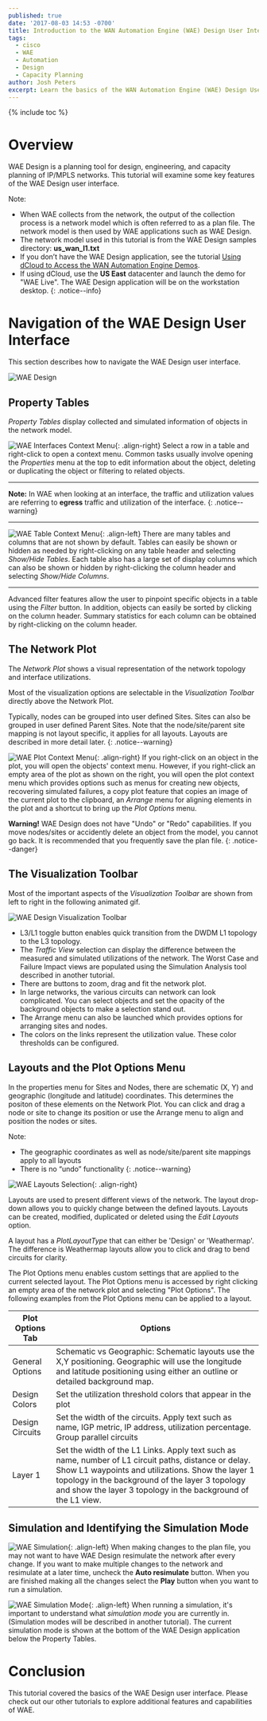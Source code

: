 ```yaml
---
published: true
date: '2017-08-03 14:53 -0700'
title: Introduction to the WAN Automation Engine (WAE) Design User Interface
tags:
  - cisco
  - WAE
  - Automation
  - Design
  - Capacity Planning
author: Josh Peters
excerpt: Learn the basics of the WAN Automation Engine (WAE) Design User Interface
---
```

{% include toc %}

# Overview

WAE Design is a planning tool for design, engineering, and capacity planning of IP/MPLS networks. This tutorial will examine some key features of the WAE Design user interface.

>
Note: 
>
* When WAE collects from the network, the output of the collection process is a network model which is often referred to as a plan file. The network model is then used by WAE applications such as WAE Design. 
* The network model used in this tutorial is from the WAE Design samples directory: **us_wan_l1.txt**
* If you don’t have the WAE Design application, see the tutorial [Using dCloud to Access the WAN Automation Engine Demos](https://xrdocs.github.io/automation/tutorials/2017-08-03-using-dcloud-to-access-the-wan-automation-engine-demos). 
* If using dCloud, use the **US East** datacenter and launch the demo for "WAE Live". The WAE Design application will be on the workstation desktop.
{: .notice--info}

# Navigation of the WAE Design User Interface

This section describes how to navigate the WAE Design user interface.

![WAE Design](https://xrdocs.github.io/xrdocs-images/assets/tutorial-images/waeUI-WAE-Design-UI-Overview.png)

## Property Tables 
*Property Tables* display collected and simulated information of objects in the network model. 

![WAE Interfaces Context Menu](https://xrdocs.github.io/xrdocs-images/assets/tutorial-images/waeUI-InterfacesMenu.png){: .align-right} 
Select a row in a table and right-click to open a context menu. Common tasks usually involve opening the *Properties* menu at the top to edit information about the object, deleting or duplicating the object or filtering to related objects. 

---

**Note:** In WAE when looking at an interface, the traffic and utilization values are referring to **egress** traffic and utilization of the interface.
{: .notice--warning}

---

![WAE Table Context Menu](https://xrdocs.github.io/xrdocs-images/assets/tutorial-images/waeUI-TablesAndColumns.png){: .align-left} 
There are many tables and columns that are not shown by default. Tables can easily be shown or hidden as needed by right-clicking on any table header and selecting *Show/Hide Tables*. Each table also has a large set of display columns which can also be shown or hidden by right-clicking the column header and selecting *Show/Hide Columns*. 

---

Advanced filter features allow the user to pinpoint specific objects in a table using the *Filter* button. In addition, objects can easily be sorted by clicking on the column header. Summary statistics for each column can be obtained by right-clicking on the column header. 

## The Network Plot 
The *Network Plot* shows a visual representation of the network topology and interface utilizations. 

Most of the visualization options are selectable in the *Visualization Toolbar* directly above the Network Plot.

Typically, nodes can be grouped into user defined Sites. Sites can also be grouped in user defined Parent Sites. Note that the node/site/parent site mapping is not layout specific, it applies for all layouts. Layouts are described in more detail later.
{: .notice--warning}

![WAE Plot Context Menu](https://xrdocs.github.io/xrdocs-images/assets/tutorial-images/waeUI-PlotMenu.png){: .align-right} If you right-click on an object in the plot, you will open the objects' context menu. However, if you right-click an empty area of the plot as shown on the right, you will open the plot context menu which provides options such as menus for creating new objects, recovering simulated failures, a copy plot feature that copies an image of the current plot to the clipboard, an *Arrange* menu for aligning elements in the plot and a shortcut to bring up the *Plot Options* menu.

**Warning!** WAE Design does not have "Undo" or "Redo" capabilities. If you move nodes/sites or accidently delete an object from the model, you cannot go back. It is recommended that you frequently save the plan file. 
{: .notice--danger}

## The Visualization Toolbar 
Most of the important aspects of the *Visualization Toolbar* are shown from left to right in the following animated gif.

![WAE Design Visualization Toolbar](https://xrdocs.github.io/xrdocs-images/assets/tutorial-images/waeUI-vizToolbar.gif)

- L3/L1 toggle button enables quick transition from the DWDM L1 topology to the L3 topology.
- The *Traffic View* selection can display the difference between the measured and simulated utilizations of the network. The Worst Case and Failure Impact views are populated using the Simulation Analysis tool described in another tutorial.
- There are buttons to zoom, drag and fit the network plot.
- In large networks, the various circuits can network can look complicated. You can select objects and set the opacity of the background objects to make a selection stand out.
- The Arrange menu can also be launched which provides options for arranging sites and nodes.
- The colors on the links represent the utilization value. These color thresholds can be configured.

## Layouts and the Plot Options Menu
In the properties menu for Sites and Nodes, there are schematic (X, Y) and geographic (longitude and latitude) coordinates. This determines the positon of these elements on the Network Plot. You can click and drag a node or site to change its position or use the Arrange menu to align and position the nodes or sites. 

>
Note: 
>
* The geographic coordinates as well as node/site/parent site mappings apply to all layouts
* There is no “undo” functionality
{: .notice--warning}

![WAE Layouts Selection](https://xrdocs.github.io/xrdocs-images/assets/tutorial-images/waeUI-Layouts.png){: .align-right}

Layouts are used to present different views of the network. The layout drop-down allows you to quickly change between the defined layouts. Layouts can be created, modified, duplicated or deleted using the *Edit Layouts* option.

A layout has a *PlotLayoutType* that can either be 'Design' or 'Weathermap'. The difference is Weathermap layouts allow you to click and drag to bend circuits for clarity. 

The Plot Options menu enables custom settings that are applied to the current selected layout. The Plot Options menu is accessed by right clicking an empty area of the network plot and selecting "Plot Options". The following examples from the Plot Options menu can be applied to a layout.

| Plot Options Tab        | Options  |
| ----------------------- | -------- |
| General Options | Schematic vs Geographic: Schematic layouts use the X,Y positioning. Geographic will use the longitude and latitude positioning using either an outline or detailed background map. |
| Design Colors | Set the utilization threshold colors that appear in the plot |
| Design Circuits | Set the width of the circuits. Apply text such as name, IGP metric, IP address, utilization percentage. Group parallel circuits |
| Layer 1 | Set the width of the L1 Links. Apply text such as name, number of L1 circuit paths, distance or delay. Show L1 waypoints and utilizations. Show the layer 1 topology in the background of the layer 3 topology and show the layer 3 topology in the background of the L1 view.  |

## Simulation and Identifying the Simulation Mode 
![WAE Simulation](https://xrdocs.github.io/xrdocs-images/assets/tutorial-images/waeUI-Sim.png){: .align-left}
When making changes to the plan file, you may not want to have WAE Design resimulate the network after every change. If you want to make multiple changes to the network and resimulate at a later time, uncheck the **Auto resimulate** button. When you are finished making all the changes select the **Play** button when you want to run a simulation.

![WAE Simulation Mode](https://xrdocs.github.io/xrdocs-images/assets/tutorial-images/waeUI-SimMode.png){: .align-left}
When running a simulation, it's important to understand what *simulation mode* you are currently in. (Simulation modes will be described in another tutorial). The current simulation mode is shown at the bottom of the WAE Design application below the Property Tables.

# Conclusion
This tutorial covered the basics of the WAE Design user interface. Please check out our other tutorials to explore additional features and capabilities of WAE.

